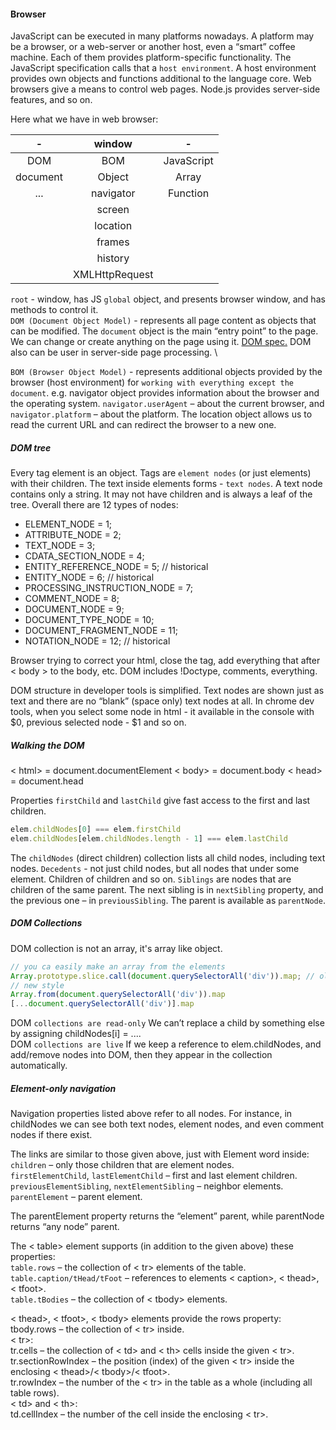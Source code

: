 #### Browser

JavaScript can be executed in many platforms nowadays. A platform may be a browser, or a web-server or another host,
even a “smart” coffee machine. Each of them provides platform-specific functionality. The JavaScript specification 
calls that a `host environment`. A host environment provides own objects and functions additional to the language core.
Web browsers give a means to control web pages. Node.js provides server-side features, and so on.

Here what we have in web browser:

|-|window|-|
|:---:|:---:|:---:|
|DOM|BOM|JavaScript|
|document|Object|Array|
|...| navigator | Function |
| | screen      | |
| | location    | |
| | frames      | |
| | history     | |
| | XMLHttpRequest    | |

`root` - window, has JS ```global``` object, and presents browser window, and has methods to control it. \
`DOM (Document Object Model)` - represents all page content as objects that can be modified. The `document` object is the
main “entry point” to the page. We can change or create anything on the page using it. [DOM spec.](https://dom.spec.whatwg.org/)
DOM also can be user in server-side page processing. \

`BOM (Browser Object Model)` - represents additional objects provided by the browser (host environment) for `working with
everything except the document`. e.g. navigator object provides information about the browser and the operating system.
```navigator.userAgent``` – about the current browser, and ```navigator.platform``` – about the platform.
The location object allows us to read the current URL and can redirect the browser to a new one.

##### DOM tree
Every tag element is an object. Tags are `element nodes` (or just elements) with their children.
The text inside elements forms - `text nodes`. A text node contains only a string. It may not have children and is
always a leaf of the tree.
Overall there are 12 types of nodes:
 * ELEMENT_NODE = 1;
 * ATTRIBUTE_NODE = 2;
 * TEXT_NODE = 3;
 * CDATA_SECTION_NODE = 4;
 * ENTITY_REFERENCE_NODE = 5; // historical
 * ENTITY_NODE = 6; // historical
 * PROCESSING_INSTRUCTION_NODE = 7;
 * COMMENT_NODE = 8;
 * DOCUMENT_NODE = 9;
 * DOCUMENT_TYPE_NODE = 10;
 * DOCUMENT_FRAGMENT_NODE = 11;
 * NOTATION_NODE = 12; // historical

Browser trying to correct your html, close the tag, add everything that after < body > to the body, etc.
DOM includes !Doctype, comments, everything.

DOM structure in developer tools is simplified. Text nodes are shown just as text and there are no “blank” (space only)
text nodes at all. In chrome dev tools, when you select some node in html - it available in the console with $0, 
previous selected node - $1 and so on.

##### Walking the DOM
< html> = document.documentElement
< body> = document.body
< head> = document.head

Properties `firstChild` and `lastChild` give fast access to the first and last children.
```js
elem.childNodes[0] === elem.firstChild
elem.childNodes[elem.childNodes.length - 1] === elem.lastChild
```
The `childNodes` (direct children) collection lists all child nodes, including text nodes.
`Decedents` - not just child nodes, but all nodes that under some element. Children of children and so on.
`Siblings` are nodes that are children of the same parent.
The next sibling is in `nextSibling` property, and the previous one – in `previousSibling`.
The parent is available as `parentNode`.


##### DOM Collections
DOM collection is not an array, it's array like object.
```js
// you ca easily make an array from the elements
Array.prototype.slice.call(document.querySelectorAll('div')).map; // old style
// new style
Array.from(document.querySelectorAll('div')).map
[...document.querySelectorAll('div')].map
```

DOM `collections are read-only`
We can’t replace a child by something else by assigning childNodes[i] = .... \
DOM `collections are live`
If we keep a reference to elem.childNodes, and add/remove nodes into DOM, then they appear in the collection automatically.

##### Element-only navigation 
Navigation properties listed above refer to all nodes. For instance, in childNodes we can see both text nodes, element nodes, and even comment nodes if there exist.

The links are similar to those given above, just with Element word inside: \
`children` – only those children that are element nodes. \
`firstElementChild`, `lastElementChild` – first and last element children. \
`previousElementSibling`, `nextElementSibling` – neighbor elements. \
`parentElement` – parent element.

The parentElement property returns the “element” parent, while parentNode returns “any node” parent.

The < table> element supports (in addition to the given above) these properties: \
`table.rows` – the collection of < tr> elements of the table. \
`table.caption/tHead/tFoot` – references to elements < caption>, < thead>, < tfoot>. \
`table.tBodies` – the collection of < tbody> elements. 
 
< thead>, < tfoot>, < tbody> elements provide the rows property: \
tbody.rows – the collection of < tr> inside. \
< tr>: \
tr.cells – the collection of < td> and < th> cells inside the given < tr>. \
tr.sectionRowIndex – the position (index) of the given < tr> inside the enclosing < thead>/< tbody>/< tfoot>. \
tr.rowIndex – the number of the < tr> in the table as a whole (including all table rows). \
< td> and < th>: \
td.cellIndex – the number of the cell inside the enclosing < tr>.
